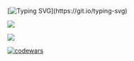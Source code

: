 [![Typing SVG](https://readme-typing-svg.herokuapp.com?color=%2336BCF7&lines=Привет!)](https://git.io/typing-svg)

![](https://github-profile-summary-cards.vercel.app/api/cards/profile-details?username=SergeiBesedin&theme=aura)

![](https://github-profile-summary-cards.vercel.app/api/cards/repos-per-language?username=SergeiBesedin&theme=aura)

[![codewars](https://www.codewars.com/users/Sergey%20Besedin/badges/small)](https://www.codewars.com/users/Sergey%20Besedin)
